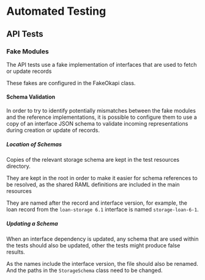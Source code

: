 # Automated Testing

## API Tests

### Fake Modules

The API tests use a fake implementation of interfaces that are used to fetch 
or update records

These fakes are configured in the FakeOkapi class.

#### Schema Validation

In order to try to identify potentially mismatches between the fake modules and 
the reference implementations, it is possible to configure them to use a copy of
an interface JSON schema to validate incoming representations during creation or 
update of records.

##### Location of Schemas

Copies of the relevant storage schema are kept in the test resources directory.

They are kept in the root in order to make it easier for schema references to be
resolved, as the shared RAML definitions are included in the main resources

They are named after the record and interface version, for example, the loan 
record from the `loan-storage 6.1` interface is named `storage-loan-6-1`.

##### Updating a Schema

When an interface dependency is updated, any schema that are used within the 
tests should also be updated, other the tests might produce false results.

As the names include the interface version, the file should also be renamed. 
And the paths in the `StorageSchema` class need to be changed.
